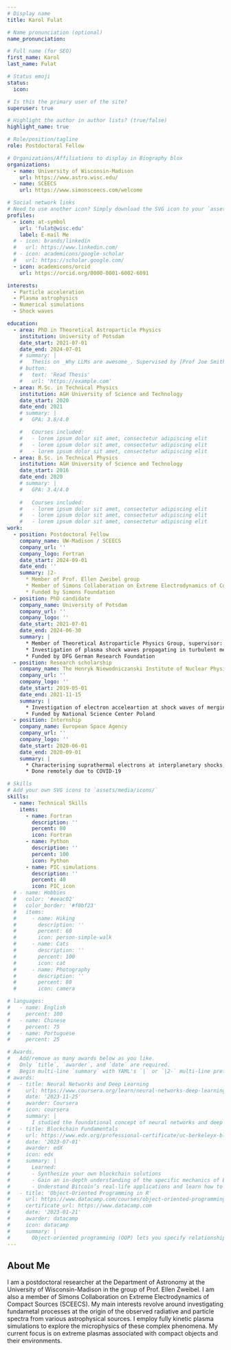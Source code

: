 ```yaml
---
# Display name
title: Karol Fulat

# Name pronunciation (optional)
name_pronunciation:

# Full name (for SEO)
first_name: Karol
last_name: Fulat

# Status emoji
status:
  icon:

# Is this the primary user of the site?
superuser: true

# Highlight the author in author lists? (true/false)
highlight_name: true

# Role/position/tagline
role: Postdoctoral Fellow

# Organizations/Affiliations to display in Biography blox
organizations:
  - name: University of Wisconsin-Madison
    url: https://www.astro.wisc.edu/
  - name: SCEECS
    url: https://www.simonsceecs.com/welcome

# Social network links
# Need to use another icon? Simply download the SVG icon to your `assets/media/icons/` folder.
profiles:
  - icon: at-symbol
    url: 'fulat@wisc.edu'
    label: E-mail Me
  # - icon: brands/linkedin
  #   url: https://www.linkedin.com/
  # - icon: academicons/google-scholar
  #   url: https://scholar.google.com/
  - icon: academicons/orcid
    url: https://orcid.org/0000-0001-6002-6091

interests:
  - Particle acceleration
  - Plasma astrophysics
  - Numerical simulations
  - Shock waves

education:
  - area: PhD in Theoretical Astroparticle Physics
    institution: University of Potsdam
    date_start: 2021-07-01
    date_end: 2024-07-01
    # summary: |
    #   Thesis on _Why LLMs are awesome_. Supervised by [Prof Joe Smith](https://example.com). Presented papers at 5 IEEE conferences with the contributions being published in 2 Springer journals.
    # button:
    #   text: 'Read Thesis'
    #   url: 'https://example.com'
  - area: M.Sc. in Technical Physics
    institution: AGH University of Science and Technology
    date_start: 2020
    date_end: 2021
    # summary: |
    #   GPA: 3.8/4.0

    #   Courses included:
    #   - lorem ipsum dolor sit amet, consectetur adipiscing elit
    #   - lorem ipsum dolor sit amet, consectetur adipiscing elit
    #   - lorem ipsum dolor sit amet, consectetur adipiscing elit
  - area: B.Sc. in Technical Physics
    institution: AGH University of Science and Technology
    date_start: 2016
    date_end: 2020
    # summary: |
    #   GPA: 3.4/4.0
      
    #   Courses included:
    #   - lorem ipsum dolor sit amet, consectetur adipiscing elit
    #   - lorem ipsum dolor sit amet, consectetur adipiscing elit
    #   - lorem ipsum dolor sit amet, consectetur adipiscing elit
work:
  - position: Postdoctoral Fellow
    company_name: UW-Madison / SCEECS
    company_url: ''
    company_logo: Fortran
    date_start: 2024-09-01
    date_end: ''
    summary: |2-
      * Member of Prof. Ellen Zweibel group
      * Member of Simons Collaboration on Extreme Electrodynamics of Compact Sources (SCEECS)
      * Funded by Simons Foundation
  - position: PhD candidate
    company_name: University of Potsdam
    company_url: ''
    company_logo: ''
    date_start: 2021-07-01
    date_end: 2024-06-30
    summary: |
      * Member of Theoretical Astroparticle Physics Group, supervisor: Prof. Martin Pohl, collaboration with THAT group in DESY, Zeuthen
      * Investigation of plasma shock waves propagating in turbulent medium via numerical simulations
      * Funded by DFG German Research Foundation
  - position: Research scholarship
    company_name: The Henryk Niewodniczanski Institute of Nuclear Physics
    company_url: ''
    company_logo: ''
    date_start: 2019-05-01
    date_end: 2021-11-15
    summary: |
      * Investigation of electron acceleartion at shock waves of merging galaxy clusters, supervisor: Prof. Jacek Niemiec
      * Funded by National Science Center Poland
  - position: Internship
    company_name: European Space Agency
    company_url: ''
    company_logo: ''
    date_start: 2020-06-01
    date_end: 2020-09-01
    summary: |
      * Characterising suprathermal electrons at interplanetary shocks, supervisor: Dr. Georgina Graham
      * Done remotely due to COVID-19

# Skills
# Add your own SVG icons to `assets/media/icons/`
skills:
  - name: Technical Skills
    items:
      - name: Fortran
        description: ''
        percent: 80
        icon: Fortran
      - name: Python
        description: ''
        percent: 100
        icon: Python
      - name: PIC simulations
        description: ''
        percent: 40
        icon: PIC_icon
  # - name: Hobbies
  #   color: '#eeac02'
  #   color_border: '#f0bf23'
  #   items:
  #     - name: Hiking
  #       description: ''
  #       percent: 60
  #       icon: person-simple-walk
  #     - name: Cats
  #       description: ''
  #       percent: 100
  #       icon: cat
  #     - name: Photography
  #       description: ''
  #       percent: 80
  #       icon: camera

# languages:
#   - name: English
#     percent: 100
#   - name: Chinese
#     percent: 75
#   - name: Portuguese
#     percent: 25

# Awards.
#   Add/remove as many awards below as you like.
#   Only `title`, `awarder`, and `date` are required.
#   Begin multi-line `summary` with YAML's `|` or `|2-` multi-line prefix and indent 2 spaces below.
# awards:
#   - title: Neural Networks and Deep Learning
#     url: https://www.coursera.org/learn/neural-networks-deep-learning
#     date: '2023-11-25'
#     awarder: Coursera
#     icon: coursera
#     summary: |
#       I studied the foundational concept of neural networks and deep learning. By the end, I was familiar with the significant technological trends driving the rise of deep learning; build, train, and apply fully connected deep neural networks; implement efficient (vectorized) neural networks; identify key parameters in a neural network’s architecture; and apply deep learning to your own applications.
#   - title: Blockchain Fundamentals
#     url: https://www.edx.org/professional-certificate/uc-berkeleyx-blockchain-fundamentals
#     date: '2023-07-01'
#     awarder: edX
#     icon: edx
#     summary: |
#       Learned:
#       - Synthesize your own blockchain solutions
#       - Gain an in-depth understanding of the specific mechanics of Bitcoin
#       - Understand Bitcoin’s real-life applications and learn how to attack and destroy Bitcoin, Ethereum, smart contracts and Dapps, and alternatives to Bitcoin’s Proof-of-Work consensus algorithm
#   - title: 'Object-Oriented Programming in R'
#     url: https://www.datacamp.com/courses/object-oriented-programming-with-s3-and-r6-in-r
#     certificate_url: https://www.datacamp.com
#     date: '2023-01-21'
#     awarder: datacamp
#     icon: datacamp
#     summary: |
#       Object-oriented programming (OOP) lets you specify relationships between functions and the objects that they can act on, helping you manage complexity in your code. This is an intermediate level course, providing an introduction to OOP, using the S3 and R6 systems. S3 is a great day-to-day R programming tool that simplifies some of the functions that you write. R6 is especially useful for industry-specific analyses, working with web APIs, and building GUIs.
---
```


## About Me

I am a postdoctoral researcher at the Department of Astronomy at the University of Wisconsin-Madison in the group of
Prof. Ellen Zweibel. I am also a member of Simons Collaboration on Extreme Electrodynamics of Compact Sources (SCEECS).
My main interests revolve around investigating fundametal processes at the origin of the observed radiative and particle
spectra from various astrophysical sources. I employ fully kinetic plasma simulations to explore the microphysics of
these complex phenomena. My current focus is on extreme plasmas associated with compact objects and their
environments.
